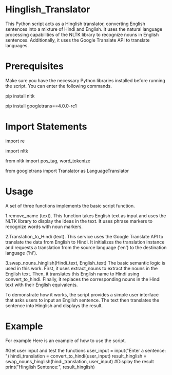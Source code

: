 # Hinglish_Translator
This Python script acts as a Hinglish translator, converting English sentences into a mixture of Hindi and English. It uses the natural language processing capabilities of the NLTK library to recognize nouns in English sentences. Additionally, it uses the Google Translate API to translate languages.

# Prerequisites
Make sure you have the necessary Python libraries installed before running the script. You can enter the following commands.

pip install nltk

pip install googletrans==4.0.0-rc1

# Import Statements

import re

import nltk

from nltk import pos_tag, word_tokenize

from googletrans import Translator as LanguageTranslator


# Usage
A set of three functions implements the basic script function.

1.remove_name (text).
This function takes English text as input and uses the NLTK library to display the ideas in the text. It uses phrase markers to recognize words with noun markers.

2.Translation_to_Hindi (text).
This service uses the Google Translate API to translate the data from English to Hindi. It initializes the translation instance and requests a translation from the source language ('en') to the destination language ('hi').

3.swap_nouns_hinglish(Hindi_text, English_text)
The basic semantic logic is used in this work. First, it uses extract_nouns to extract the nouns in the English text. Then, it translates this English name to Hindi using convert_to_hindi. Finally, it replaces the corresponding nouns in the Hindi text with their English equivalents.

To demonstrate how it works, the script provides a simple user interface that asks users to input an English sentence. The text then translates the sentence into Hinglish and displays the result.

# Example
For example
Here is an example of how to use the script.

#Get user input and test the functions
user_input = input("Enter a sentence: ")
hindi_translation = convert_to_hindi(user_input)
result_hinglish = swap_nouns_hinglish(hindi_translation, user_input)
#Display the result
print("Hinglish Sentence:", result_hinglish)
